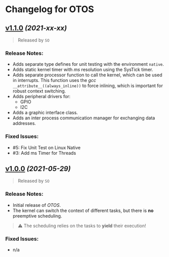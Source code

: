 # Changelog for OTOS
## [v1.1.0](https://github.com/knuffel-v2/OTOS/releases/tag/v1.1.0) *(2021-xx-xx)*

>Released by `SO`

### Release Notes:
- Adds separate type defines for unit testing with the environment `native`.
- Adds static kernel timer with *ms* resolution using the SysTick timer.
- Adds separate processor function to call the kernel, which can be used in interrupts. This function uses the *gcc* `__attribute__((always_inline))` to force inlining, which is important for robust context switching.
- Adds peripheral drivers for:
    - GPIO
    - I2C
- Adds a graphic interface class.
- Adds an inter process communication manager for exchanging data addresses.

### Fixed Issues:

- #5: Fix Unit Test on Linux Native
- #3: Add ms Timer for Threads


## [v1.0.0](https://github.com/knuffel-v2/OTOS/releases/tag/v1.0.0) *(2021-05-29)*

>Released by `SO`

### Release Notes:
- Initial release of *OTOS*.
- The kernel can switch the context of different tasks, but there is **no** preemptive scheduling.

> :warning: The scheduling relies on the tasks to **yield** their execution!

### Fixed Issues:

- n/a
